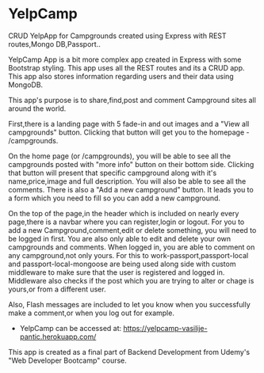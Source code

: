 # YelpCamp
CRUD YelpApp for Campgrounds created using Express with REST routes,Mongo DB,Passport..

YelpCamp App is a bit more complex app created in Express with some Bootstrap styling. 
This app uses all the REST routes and its a CRUD app. 
This app also stores information regarding users and their data using MongoDB.

This app's purpose is to share,find,post and comment Campground sites all around the world. 

First,there is a landing page with 5 fade-in and out images and a "View all campgrounds" button. Clicking that button will get you to the homepage - /campgrounds.

On the home page (or /campgrounds), you will be able to see all the campgrounds posted with "more info" button on their bottom side. Clicking that button will present that specific campground along with it's name,price,image and full description. You will also be able to see all the comments.
There is also a "Add a new campground" button. It leads you to a form which you need to fill so you can add a new campground.

On the top of the page,in the header which is included on nearly every page,there is a navbar where you can register,login or logout.
For you to add a new Campground,comment,edit or delete something, you will need to be logged in first. 
You are also only able to edit and delete your own campgrounds and comments.
When logged in, you are able to comment on any campground,not only yours.
For this to work-passport,passport-local and passport-local-mongoose are being used along side with custom middleware to make sure that the user is registered and logged in. Middleware also checks if the post which you are trying to alter or chage is yours,or from a different user.

Also, Flash messages are included to let you know when you successfully make a comment,or when you log out for example.

* YelpCamp can be accessed at: https://yelpcamp-vasilije-pantic.herokuapp.com/

This app is created as a final part of Backend Development from Udemy's "Web Developer Bootcamp" course.
